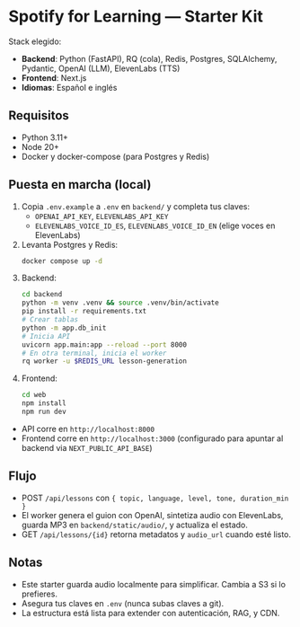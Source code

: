 
# Spotify for Learning — Starter Kit

Stack elegido:
- **Backend**: Python (FastAPI), RQ (cola), Redis, Postgres, SQLAlchemy, Pydantic, OpenAI (LLM), ElevenLabs (TTS)
- **Frontend**: Next.js 
- **Idiomas**: Español e inglés

## Requisitos
- Python 3.11+
- Node 20+
- Docker y docker-compose (para Postgres y Redis)

## Puesta en marcha (local)
1) Copia `.env.example` a `.env` en `backend/` y completa tus claves:
   - `OPENAI_API_KEY`, `ELEVENLABS_API_KEY`
   - `ELEVENLABS_VOICE_ID_ES`, `ELEVENLABS_VOICE_ID_EN` (elige voces en ElevenLabs)
2) Levanta Postgres y Redis:
   ```bash
   docker compose up -d
   ```
3) Backend:
   ```bash
   cd backend
   python -m venv .venv && source .venv/bin/activate
   pip install -r requirements.txt
   # Crear tablas
   python -m app.db_init
   # Inicia API
   uvicorn app.main:app --reload --port 8000
   # En otra terminal, inicia el worker
   rq worker -u $REDIS_URL lesson-generation
   ```
4) Frontend:
   ```bash
   cd web
   npm install
   npm run dev
   ```

- API corre en `http://localhost:8000`
- Frontend corre en `http://localhost:3000` (configurado para apuntar al backend via `NEXT_PUBLIC_API_BASE`)

## Flujo
- POST `/api/lessons` con `{ topic, language, level, tone, duration_min }`
- El worker genera el guion con OpenAI, sintetiza audio con ElevenLabs, guarda MP3 en `backend/static/audio/`, y actualiza el estado.
- GET `/api/lessons/{id}` retorna metadatos y `audio_url` cuando esté listo.

## Notas
- Este starter guarda audio localmente para simplificar. Cambia a S3 si lo prefieres.
- Asegura tus claves en `.env` (nunca subas claves a git).
- La estructura está lista para extender con autenticación, RAG, y CDN.
